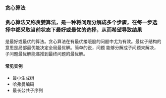 
### 贪心算法

### 贪心算法又称贪婪算法，是一种将问题分解成多个步骤，在每一步选择中都采取当前状态下最好或最优的选择，从而希望导致结果
是最好或最优的算法。贪心算法在有最优接哦股的问题中尤为有效。最优子结构的意思是局部最优能决定全局最优解。简单的说，问题
能够分解成子问题来解决，子问题最优解能递推到最终问题的最优解。


#### 常见实例

- 最小生成树
- 哈弗曼编码
- 最长公共子序列